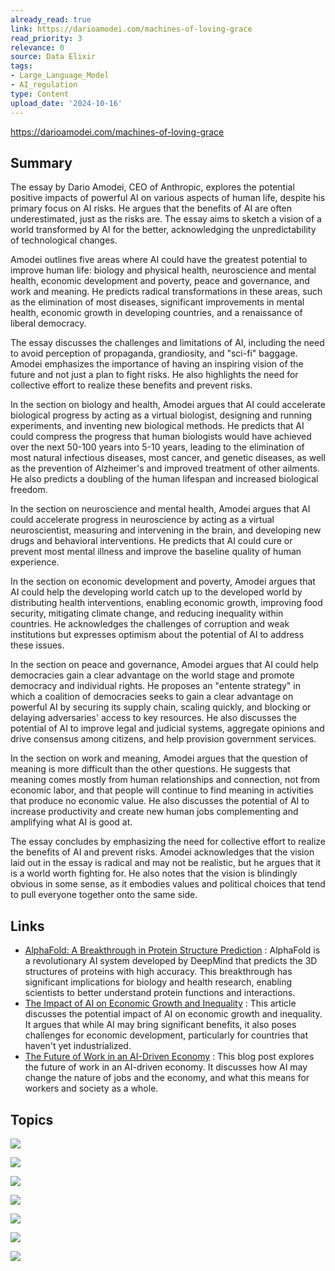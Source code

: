 ```yaml
---
already_read: true
link: https://darioamodei.com/machines-of-loving-grace
read_priority: 3
relevance: 0
source: Data Elixir
tags:
- Large_Language_Model
- AI_regulation
type: Content
upload_date: '2024-10-16'
---
```


https://darioamodei.com/machines-of-loving-grace
## Summary

The essay by Dario Amodei, CEO of Anthropic, explores the potential positive impacts of powerful AI on various aspects of human life, despite his primary focus on AI risks. He argues that the benefits of AI are often underestimated, just as the risks are. The essay aims to sketch a vision of a world transformed by AI for the better, acknowledging the unpredictability of technological changes.

Amodei outlines five areas where AI could have the greatest potential to improve human life: biology and physical health, neuroscience and mental health, economic development and poverty, peace and governance, and work and meaning. He predicts radical transformations in these areas, such as the elimination of most diseases, significant improvements in mental health, economic growth in developing countries, and a renaissance of liberal democracy.

The essay discusses the challenges and limitations of AI, including the need to avoid perception of propaganda, grandiosity, and "sci-fi" baggage. Amodei emphasizes the importance of having an inspiring vision of the future and not just a plan to fight risks. He also highlights the need for collective effort to realize these benefits and prevent risks.

In the section on biology and health, Amodei argues that AI could accelerate biological progress by acting as a virtual biologist, designing and running experiments, and inventing new biological methods. He predicts that AI could compress the progress that human biologists would have achieved over the next 50-100 years into 5-10 years, leading to the elimination of most natural infectious diseases, most cancer, and genetic diseases, as well as the prevention of Alzheimer's and improved treatment of other ailments. He also predicts a doubling of the human lifespan and increased biological freedom.

In the section on neuroscience and mental health, Amodei argues that AI could accelerate progress in neuroscience by acting as a virtual neuroscientist, measuring and intervening in the brain, and developing new drugs and behavioral interventions. He predicts that AI could cure or prevent most mental illness and improve the baseline quality of human experience.

In the section on economic development and poverty, Amodei argues that AI could help the developing world catch up to the developed world by distributing health interventions, enabling economic growth, improving food security, mitigating climate change, and reducing inequality within countries. He acknowledges the challenges of corruption and weak institutions but expresses optimism about the potential of AI to address these issues.

In the section on peace and governance, Amodei argues that AI could help democracies gain a clear advantage on the world stage and promote democracy and individual rights. He proposes an "entente strategy" in which a coalition of democracies seeks to gain a clear advantage on powerful AI by securing its supply chain, scaling quickly, and blocking or delaying adversaries' access to key resources. He also discusses the potential of AI to improve legal and judicial systems, aggregate opinions and drive consensus among citizens, and help provision government services.

In the section on work and meaning, Amodei argues that the question of meaning is more difficult than the other questions. He suggests that meaning comes mostly from human relationships and connection, not from economic labor, and that people will continue to find meaning in activities that produce no economic value. He also discusses the potential of AI to increase productivity and create new human jobs complementing and amplifying what AI is good at.

The essay concludes by emphasizing the need for collective effort to realize the benefits of AI and prevent risks. Amodei acknowledges that the vision laid out in the essay is radical and may not be realistic, but he argues that it is a world worth fighting for. He also notes that the vision is blindingly obvious in some sense, as it embodies values and political choices that tend to pull everyone together onto the same side.
## Links

- [AlphaFold: A Breakthrough in Protein Structure Prediction](https://deepmind.google/discover/blog/alphaproteo-generates-novel-proteins-for-biology-and-health-research/) : AlphaFold is a revolutionary AI system developed by DeepMind that predicts the 3D structures of proteins with high accuracy. This breakthrough has significant implications for biology and health research, enabling scientists to better understand protein functions and interactions.
- [The Impact of AI on Economic Growth and Inequality](https://www.bloomberg.com/opinion/articles/2023-08-16/ai-won-t-supercharge-the-us-economy) : This article discusses the potential impact of AI on economic growth and inequality. It argues that while AI may bring significant benefits, it also poses challenges for economic development, particularly for countries that haven't yet industrialized.
- [The Future of Work in an AI-Driven Economy](https://www.noahpinion.blog/p/plentiful-high-paying-jobs-in-the) : This blog post explores the future of work in an AI-driven economy. It discusses how AI may change the nature of jobs and the economy, and what this means for workers and society as a whole.

## Topics

![](topics/Concept/Machines%20of%20Loving%20Grace)

![](topics/Concept/Powerful%20AI)

![](topics/Concept/Compressed%2021st%20Century)

![](topics/Concept/Biological%20Freedom)

![](topics/Concept/Economic%20Development%20and%20Poverty)

![](topics/Concept/Peace%20and%20Governance)

![](topics/Concept/Work%20and%20Meaning)